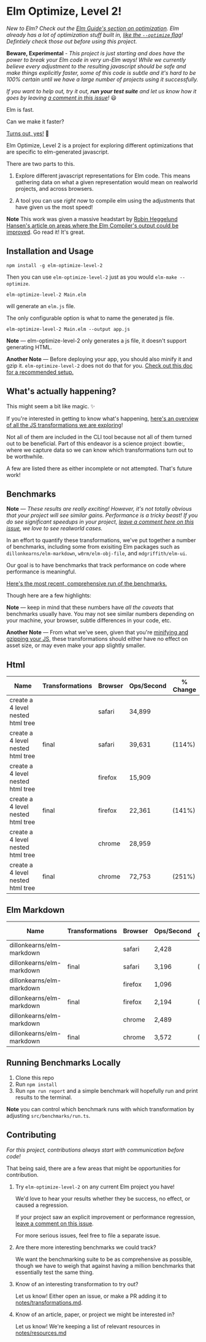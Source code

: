 # Elm Optimize, Level 2!

_New to Elm? Check out the [Elm Guide's section on optimization](https://guide.elm-lang.org/optimization/). Elm already has a lot of optimization stuff built in, [like the `--optimize` flag](https://guide.elm-lang.org/optimization/asset_size.html)! Defintiely check those out before using this project._

**Beware, Experimental** - _This project is just starting and does have the power to break your Elm code in very un-Elm ways! While we currently believe every adjustment to the resulting javascript should be safe and make things explicitly faster, some of this code is subtle and it's hard to be 100% certain until we have a large number of projects using it successfully._

_If you want to help out, try it out, **run your test suite** and let us know how it goes by leaving [a comment in this issue](https://github.com/mdgriffith/elm-optimize-level-2/issues/15)!_ :smiley:

Elm is fast.

Can we make it faster?

[Turns out, yes!](#Benchmarks) :rocket:

Elm Optimize, Level 2 is a project for exploring different optimizations that are specific to elm-generated javascript.

There are two parts to this.

1. Explore different javascript representations for Elm code. This means gathering data on what a given representation would mean on realworld projects, and across browsers.

2. A tool you can use _right now_ to compile elm using the adjustments that have given us the most speed!

**Note** This work was given a massive headstart by [Robin Heggelund Hansen's article on areas where the Elm Compiler's output could be improved](https://dev.to/skinney/improving-elm-s-compiler-output-5e1h). Go read it! It's great.

## Installation and Usage

```
npm install -g elm-optimize-level-2
```

Then you can use `elm-optimize-level-2` just as you would `elm-make --optimize`.

```
elm-optimize-level-2 Main.elm
```

will generate an `elm.js` file.

The only configurable option is what to name the generated js file.

```
elm-optimize-level-2 Main.elm --output app.js
```

**Note** — elm-optimize-level-2 only generates a js file, it doesn't support generating HTML.

**Another Note** — Before deploying your app, you should also minify it and gzip it. `elm-optimize-level-2` does not do that for you. [Check out this doc for a recommended setup.](notes/minification.md)

## What's actually happening?

This might seem a bit like magic. :sparkles:

If you're interested in getting to know what's happening, [here's an overview of all the JS transformations we are exploring](notes/transformations.md)!

Not all of them are included in the CLI tool because not all of them turned out to be beneficial. Part of this endeavor is a science project :bowtie:, where we capture data so we can know which transformations turn out to be worthwhile.

A few are listed there as either incomplete or not attempted. That's future work!

## Benchmarks

**Note** — _These results are really exciting! However, it's not totally obvious that your project will see similar gains. Performance is a tricky beast! If you do see significant speedups in your project, [leave a comment here on this issue](https://github.com/mdgriffith/elm-optimize-level-2/issues/15), we love to see realworld cases._

In an effort to quantify these transformations, we've put together a number of benchmarks, including some from exisiting Elm packages such as `dillonkearns/elm-markdown`, `w0rm/elm-obj-file`, and `mdgriffith/elm-ui`.

Our goal is to have benchmarks that track performance on code where performance is meaningful.

[Here's the most recent, comprehensive run of the benchmarks.](data/current.md)

Though here are a few highlights:

**Note** — keep in mind that these numbers have _all the caveats_ that benchmarks usually have. You may not see similar numbers depending on your machine, your browser, subtle differences in your code, etc.

**Another Note** — From what we've seen, given that you're [minifying and gzipping your JS](notes/minification.md), these transformations should either have no effect on asset size, or may even make your app slightly smaller.

## Html

| Name                              | Transformations | Browser | Ops/Second | % Change |
| --------------------------------- | --------------- | ------- | ---------- | -------- |
| create a 4 level nested html tree |                 | safari  | 34,899     |          |
| create a 4 level nested html tree | final           | safari  | 39,631     | (114%)   |
| create a 4 level nested html tree |                 | firefox | 15,909     |          |
| create a 4 level nested html tree | final           | firefox | 22,361     | (141%)   |
| create a 4 level nested html tree |                 | chrome  | 28,959     |          |
| create a 4 level nested html tree | final           | chrome  | 72,753     | (251%)   |

## Elm Markdown

| Name                      | Transformations | Browser | Ops/Second | % Change |
| ------------------------- | --------------- | ------- | ---------- | -------- |
| dillonkearns/elm-markdown |                 | safari  | 2,428      |          |
| dillonkearns/elm-markdown | final           | safari  | 3,196      | (132%)   |
| dillonkearns/elm-markdown |                 | firefox | 1,096      |          |
| dillonkearns/elm-markdown | final           | firefox | 2,194      | (200%)   |
| dillonkearns/elm-markdown |                 | chrome  | 2,489      |          |
| dillonkearns/elm-markdown | final           | chrome  | 3,572      | (144%)   |

## Running Benchmarks Locally

1. Clone this repo
2. Run `npm install`
3. Run `npm run report` and a simple benchmark will hopefully run and print results to the terminal.

**Note** you can control which benchmark runs with which transformation by adjusting `src/benchmarks/run.ts`.

## Contributing

_For this project, contributions always start with communication before code!_

That being said, there are a few areas that might be opportunities for contribution.

1. Try `elm-optimize-level-2` on any current Elm project you have!

   We'd love to hear your results whether they be success, no effect, or caused a regression.

   If your project saw an explicit improvement or performance regression, [leave a comment on this issue](https://github.com/mdgriffith/elm-optimize-level-2/issues/15).

   For more serious issues, feel free to file a separate issue.

2. Are there more interesting benchmarks we could track?

   We want the benchmarking suite to be as comprehensive as possible, though we have to weigh that against having a million benchmarks that essentially test the same thing.

3) Know of an interesting transformation to try out?

   Let us know! Either open an issue, or make a PR adding it to [notes/transformations.md](notes/transformations.md).

4. Know of an article, paper, or project we might be interested in?

   Let us know! We're keeping a list of relevant resources in [notes/resources.md](notes/resources.md)
